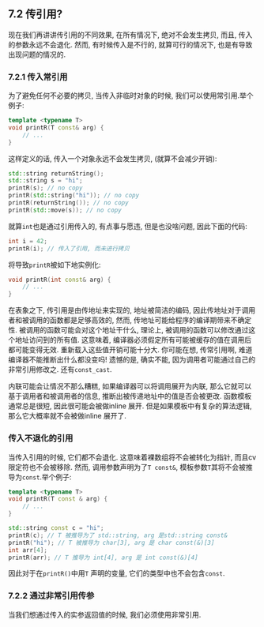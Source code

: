 ## 7.2 传引用?

现在我们再讲讲传引用的不同效果, 在所有情况下, 绝对不会发生拷贝, 而且, 传入的参数永远不会退化. 然而, 有时候传入是不行的, 就算可行的情况下, 也是有导致出现问题的情况的.



### 7.2.1 传入常引用

为了避免任何不必要的拷贝, 当传入非临时对象的时候, 我们可以使用常引用.举个例子:

```cpp
template <typename T>
void printR(T const& arg) {
    // ...
}
```

这样定义的话, 传入一个对象永远不会发生拷贝, (就算不会减少开销):

```cpp
std::string returnString();
std::string s = "hi";
printR(s); // no copy
printR(std::string("hi")); // no copy
printR(returnString()); // no copy
printR(std::move(s)); // no copy
```

就算`int`也是通过引用传入的,  有点事与愿违, 但是也没啥问题, 因此下面的代码:

```cpp
int i = 42;
printR(i); // 传入了引用, 而未进行拷贝
```

将导致`printR`被如下地实例化:

```cpp
void printR(int const& arg) {
	// ...
}
```

在表象之下, 传引用是由传地址来实现的, 地址被简洁的编码, 因此传地址对于调用者和被调用的函数都是足够高效的, 然而, 传地址可能给程序的编译期带来不确定性. 被调用的函数可能会对这个地址干什么, 理论上, 被调用的函数可以修改通过这个地址访问到的所有值. 这意味着, 编译器必须假定所有可能被缓存的值在调用后都可能变得无效. 重新载入这些值开销可能十分大. 你可能在想, 传常引用啊, 难道编译器不能推断出什么都没变吗! 遗憾的是, 确实不能, 因为调用者可能通过自己的非常引用修改之. 还有`const_cast`.

内联可能会让情况不那么糟糕, 如果编译器可以将调用展开为内联, 那么它就可以基于调用者和被调用者的信息, 推断出被传递地址中的值是否会被更改. 函数模板通常总是很短, 因此很可能会被做inline 展开. 但是如果模板中有复杂的算法逻辑, 那么它大概率就不会被做inline 展开了. 



### 传入不退化的引用

当传入引用的时候, 它们都不会退化. 这意味着裸数组将不会被转化为指针, 而且cv限定符也不会被移除. 然而, 调用参数声明为了`T const&`, 模板参数`T`其将不会被推导为`const`.举个例子:

```CPP
template <typename T>
void printR(T const & arg) {
    // ...
}

std::string const c = "hi";
printR(c); // T 被推导为了 std::string, arg 是std::string const&
printR("hi"); // T 被推导为 char[3], arg 是 char const(&)[3]
int arr[4];
printR(arr); // T 推导为 int[4], arg 是 int const(&)[4]
```

因此对于在`printR()`中用`T` 声明的变量, 它们的类型中也不会包含`const`.



### 7.2.2 通过非常引用传参

当我们想通过传入的实参返回值的时候, 我们必须使用非常引用. 